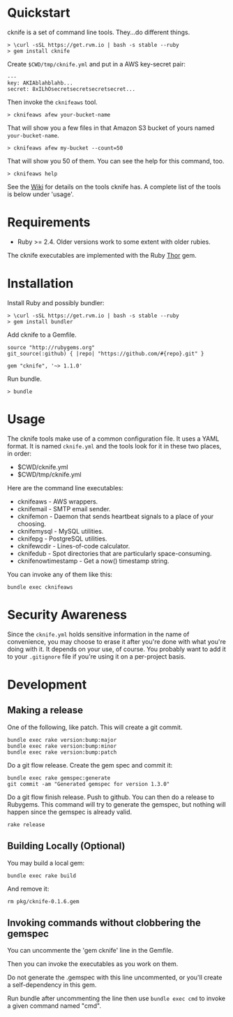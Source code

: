 
# Quickstart

cknife is a set of command line tools. They...do different things.

    > \curl -sSL https://get.rvm.io | bash -s stable --ruby
    > gem install cknife

Create `$CWD/tmp/cknife.yml` and put in a AWS key-secret pair:

    ---
    key: AKIAblahblahb...
    secret: 8xILhOsecretsecretsecretsecret...

Then invoke the `cknifeaws` tool.

    > cknifeaws afew your-bucket-name

That will show you a few files in that Amazon S3 bucket of yours
named `your-bucket-name`.

    > cknifeaws afew my-bucket --count=50
    
That will show you 50 of them. You can see the help for this command, too.

    > cknifeaws help

See the
[Wiki](https://github.com/mikedll/cknife/wiki) for details on the
tools cknife has. A complete list of the tools is below under 'usage'.

# Requirements

  - Ruby >= 2.4. Older versions work to some extent with older rubies.

The cknife executables are implemented with the Ruby
[Thor](https://github.com/erikhuda/thor) gem.

# Installation

Install Ruby and possibly bundler:

    > \curl -sSL https://get.rvm.io | bash -s stable --ruby
    > gem install bundler

Add cknife to a Gemfile.

    source "http://rubygems.org"
    git_source(:github) { |repo| "https://github.com/#{repo}.git" }

    gem "cknife", '~> 1.1.0'

Run bundle.

    > bundle

# Usage

The cknife tools make use of a common configuration file. It uses a
YAML format. It is named `cknife.yml` and the tools look for it in
these two places, in order:

  - $CWD/cknife.yml
  - $CWD/tmp/cknife.yml

Here are the command line executables:

  - cknifeaws - AWS wrappers.
  - cknifemail - SMTP email sender.
  - cknifemon - Daemon that sends heartbeat signals to a place of your choosing.
  - cknifemysql - MySQL utilities.
  - cknifepg - PostgreSQL utilities.
  - cknifewcdir - Lines-of-code calculator.
  - cknifedub - Spot directories that are particularly space-consuming.
  - cknifenowtimestamp - Get a now() timestamp string.

You can invoke any of them like this:

    bundle exec cknifeaws

# Security Awareness

Since the `cknife.yml` holds sensitive information in the name of
convenience, you may choose to erase it after you're done with what
you're doing with it. It depends on your use, of course. You probably
want to add it to your `.gitignore` file if you're using it on a
per-project basis.

# Development

## Making a release

One of the following, like patch. This will create a git commit.

    bundle exec rake version:bump:major
    bundle exec rake version:bump:minor
    bundle exec rake version:bump:patch

Do a git flow release. Create the gem spec and commit it:

    bundle exec rake gemspec:generate
    git commit -am "Generated gemspec for version 1.3.0"

Do a git flow finish release. Push to github. You can
then do a release to Rubygems. This command will
try to generate the gemspec, but nothing will happen
since the gemspec is already valid.

    rake release

## Building Locally (Optional)

You may build a local gem:

    bundle exec rake build

And remove it:

    rm pkg/cknife-0.1.6.gem

## Invoking commands without clobbering the gemspec

You can uncommente the 'gem cknife' line in the Gemfile.

Then you can invoke the executables as you work on them.

Do not generate the .gemspec with this line uncommented, or
you'll create a self-dependency in this gem.

Run bundle after uncommenting the line then use `bundle exec cmd`
to invoke a given command named "cmd".



